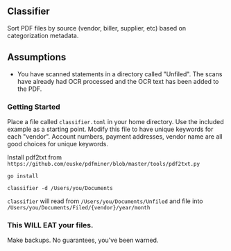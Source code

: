 ## Classifier
Sort PDF files by source (vendor, biller, supplier, etc) based on categorization metadata.

## Assumptions

- You have scanned statements in a directory called "Unfiled".  The scans have already had OCR processed and the OCR text has been added to the PDF. 


### Getting Started
Place a file called `classifier.toml` in your home directory.  Use the included example as a starting point.
Modify this file to have unique keywords for each "vendor".  Account numbers, payment addresses, vendor name are all good choices for unique keywords.

Install pdf2txt from `https://github.com/euske/pdfminer/blob/master/tools/pdf2txt.py`

`go install`

`classifier -d /Users/you/Documents`

`classifier` will read from `/Users/you/Documents/Unfiled` and file into
`/Users/you/Documents/Filed/{vendor}/year/month`

### This WILL EAT your files.  
Make backups.  No guarantees, you've been warned.
